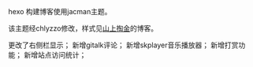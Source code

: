 ﻿hexo 构建博客使用jacman主题。

该主题经chlyzzo修改，样式见[山上掏金](http://chloy.com/)的博客。

更改了右侧栏显示；
新增gitalk评论；
新增skplayer音乐播放器；
新增打赏功能；
新增站点访问统计；
